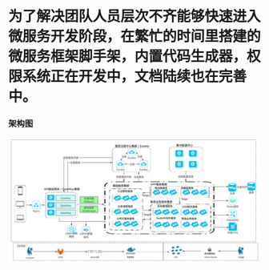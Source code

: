 # 为了解决团队人员层次不齐能够快速进入微服务开发阶段，在繁忙的时间里搭建的微服务框架脚手架，内置代码生成器，权限系统正在开发中，文档陆续也在完善中。
### 架构图   
![Image text](image/Framework.jpg)

